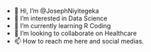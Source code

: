 - 👋 Hi, I’m @JosephNiyitegeka
- 👀 I’m interested in Data Science
- 🌱 I’m currently learning R Coding
- 💞️ I’m looking to collaborate on Healthcare 
- 📫 How to reach me here and social medias.

<!---
JosephNiyitegeka/JosephNiyitegeka is a ✨ special ✨ repository because its `README.md` (this file) appears on your GitHub profile.
You can click the Preview link to take a look at your changes.
--->
